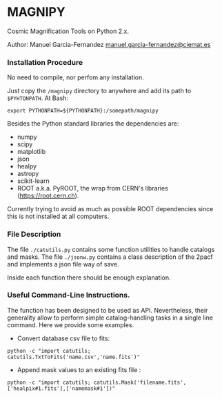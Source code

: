 # MAGNIPY

Cosmic Magnification Tools on Python 2.x.

Author: Manuel Garcia-Fernandez <manuel.garcia-fernandez@ciemat.es>

### Installation Procedure
No need to compile, nor perfom any installation.

Just copy the `/magnipy` directory to anywhere and add its path to `$PYHTONPATH`. At Bash:
```
export PYTHONPATH=${PYTHONPATH}:/somepath/magnipy
```
Besides the Python standard libraries the dependencies are:
* numpy
* scipy
* matplotlib
* json
* healpy
* astropy
* scikit-learn
* ROOT a.k.a. PyROOT, the wrap from CERN's libraries (https://root.cern.ch).

Currently trying to avoid as much as possible ROOT dependencies since this is not installed at all computers.

### File Description

The file `./catutils.py` contains some function utilities to handle catalogs and masks.
The file `./jsonw.py` contains a class description of the 2pacf and implements a json file way of save.

Inside each function there should be enough explanation.

### Useful Command-Line Instructions.

The function has been designed to be used as API. Nevertheless, their generality allow to perform simple catalog-handling tasks in a single line command. Here we provide some examples.

* Convert database csv file to fits:
```
python -c "import catutils; catutils.TxtToFits('name.csv','name.fits')"
```
* Append mask values to an existing fits file :
```
python -c "import catutils; catutils.Mask('filename.fits',['healpix#1.fits'],['namemask#1'])"
```
